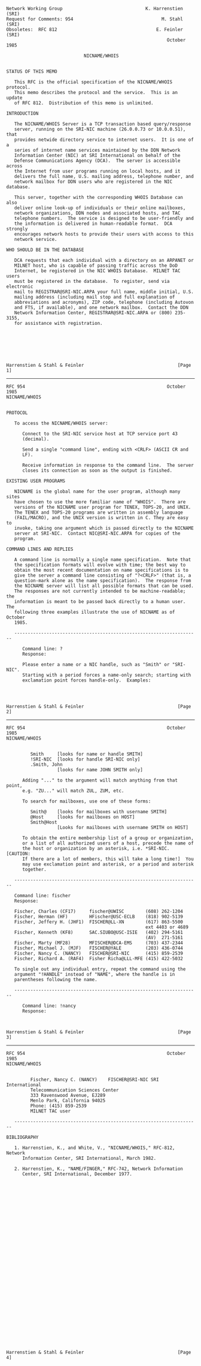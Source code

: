     Network Working Group                               K. Harrenstien (SRI)
    Request for Comments: 954                                 M. Stahl (SRI)
    Obsoletes:  RFC 812                                     E. Feinler (SRI)
                                                                October 1985

                                 NICNAME/WHOIS


    STATUS OF THIS MEMO

       This RFC is the official specification of the NICNAME/WHOIS protocol.
       This memo describes the protocol and the service.  This is an update
       of RFC 812.  Distribution of this memo is unlimited.

    INTRODUCTION

       The NICNAME/WHOIS Server is a TCP transaction based query/response
       server, running on the SRI-NIC machine (26.0.0.73 or 10.0.0.51), that
       provides netwide directory service to internet users.  It is one of a
       series of internet name services maintained by the DDN Network
       Information Center (NIC) at SRI International on behalf of the
       Defense Communications Agency (DCA).  The server is accessible across
       the Internet from user programs running on local hosts, and it
       delivers the full name, U.S. mailing address, telephone number, and
       network mailbox for DDN users who are registered in the NIC database.

       This server, together with the corresponding WHOIS Database can also
       deliver online look-up of individuals or their online mailboxes,
       network organizations, DDN nodes and associated hosts, and TAC
       telephone numbers.  The service is designed to be user-friendly and
       the information is delivered in human-readable format.  DCA strongly
       encourages network hosts to provide their users with access to this
       network service.

    WHO SHOULD BE IN THE DATABASE

       DCA requests that each individual with a directory on an ARPANET or
       MILNET host, who is capable of passing traffic across the DoD
       Internet, be registered in the NIC WHOIS Database.  MILNET TAC users
       must be registered in the database.  To register, send via electronic
       mail to REGISTRAR@SRI-NIC.ARPA your full name, middle initial, U.S.
       mailing address (including mail stop and full explanation of
       abbreviations and acronyms), ZIP code, telephone (including Autovon
       and FTS, if available), and one network mailbox.  Contact the DDN
       Network Information Center, REGISTRAR@SRI-NIC.ARPA or (800) 235-3155,
       for assistance with registration.







    Harrenstien & Stahl & Feinler                                   [Page 1]

------------------------------------------------------------------------

``` newpage
RFC 954                                                     October 1985
NICNAME/WHOIS


PROTOCOL

   To access the NICNAME/WHOIS server:

      Connect to the SRI-NIC service host at TCP service port 43
      (decimal).

      Send a single "command line", ending with <CRLF> (ASCII CR and
      LF).

      Receive information in response to the command line.  The server
      closes its connection as soon as the output is finished.

EXISTING USER PROGRAMS

   NICNAME is the global name for the user program, although many sites
   have chosen to use the more familiar name of "WHOIS".  There are
   versions of the NICNAME user program for TENEX, TOPS-20, and UNIX.
   The TENEX and TOPS-20 programs are written in assembly language
   (FAIL/MACRO), and the UNIX version is written in C. They are easy to
   invoke, taking one argument which is passed directly to the NICNAME
   server at SRI-NIC.  Contact NIC@SRI-NIC.ARPA for copies of the
   program.

COMMAND LINES AND REPLIES

   A command line is normally a single name specification.  Note that
   the specification formats will evolve with time; the best way to
   obtain the most recent documentation on name specifications is to
   give the server a command line consisting of "?<CRLF>" (that is, a
   question-mark alone as the name specification).  The response from
   the NICNAME server will list all possible formats that can be used.
   The responses are not currently intended to be machine-readable; the
   information is meant to be passed back directly to a human user.  The
   following three examples illustrate the use of NICNAME as of October
   1985.

   ---------------------------------------------------------------------

      Command line: ?
      Response:

      Please enter a name or a NIC handle, such as "Smith" or "SRI-NIC".
      Starting with a period forces a name-only search; starting with
      exclamation point forces handle-only.  Examples:




Harrenstien & Stahl & Feinler                                   [Page 2]
```

------------------------------------------------------------------------

``` newpage
RFC 954                                                     October 1985
NICNAME/WHOIS


         Smith     [looks for name or handle SMITH]
         !SRI-NIC  [looks for handle SRI-NIC only]
         .Smith, John
                   [looks for name JOHN SMITH only]

      Adding "..." to the argument will match anything from that point,
      e.g. "ZU..." will match ZUL, ZUM, etc.

      To search for mailboxes, use one of these forms:

         Smith@    [looks for mailboxes with username SMITH]
         @Host     [looks for mailboxes on HOST]
         Smith@Host
                   [Looks for mailboxes with username SMITH on HOST]

      To obtain the entire membership list of a group or organization,
      or a list of all authorized users of a host, precede the name of
      the host or organization by an asterisk, i.e. *SRI-NIC. [CAUTION:
      If there are a lot of members, this will take a long time!]  You
      may use exclamation point and asterisk, or a period and asterisk
      together.

   ---------------------------------------------------------------------

   Command line: fischer
   Response:

   Fischer, Charles (CF17)     fischer@UWISC        (608) 262-1204
   Fischer, Herman (HF)        HFischer@USC-ECLB    (818) 902-5139
   Fischer, Jeffery H. (JHF1)  FISCHER@LL-XN        (617) 863-5500
                                                    ext 4403 or 4689
   Fischer, Kenneth (KF8)      SAC.SIUBO@USC-ISIE   (402) 294-5161
                                                    (AV)  271-5161
   Fischer, Marty (MF28)       MFISCHER@DCA-EMS     (703) 437-2344
   Fischer, Michael J. (MJF)   FISCHER@YALE         (203) 436-0744
   Fischer, Nancy C. (NANCY)   FISCHER@SRI-NIC      (415) 859-2539
   Fischer, Richard A. (RAF4)  Fisher Richa@LLL-MFE (415) 422-5032

   To single out any individual entry, repeat the command using the
   argument "!HANDLE" instead of "NAME", where the handle is in
   parentheses following the name.

   ---------------------------------------------------------------------

      Command line: !nancy
      Response:



Harrenstien & Stahl & Feinler                                   [Page 3]
```

------------------------------------------------------------------------

``` newpage
RFC 954                                                     October 1985
NICNAME/WHOIS


         Fischer, Nancy C. (NANCY)    FISCHER@SRI-NIC SRI International
         Telecommunication Sciences Center
         333 Ravenswood Avenue, EJ289
         Menlo Park, California 94025
         Phone: (415) 859-2539
         MILNET TAC user

   ---------------------------------------------------------------------

BIBLIOGRAPHY

   1. Harrenstien, K., and White, V., "NICNAME/WHOIS," RFC-812, Network
      Information Center, SRI International, March 1982.

   2. Harrenstien, K., "NAME/FINGER," RFC-742, Network Information
      Center, SRI International, December 1977.

































Harrenstien & Stahl & Feinler                                   [Page 4]
```
